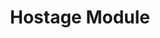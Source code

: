 ---
layout: default
title: Hostage Module
nav_order: 4
parent: Advanced Modules
# grand_parent: Modules
---